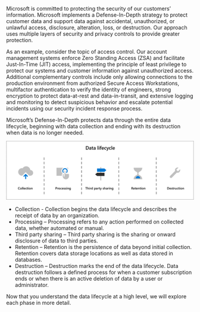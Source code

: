 Microsoft is committed to protecting the security of our customers’ information. Microsoft implements a Defense-In-Depth strategy to protect customer data and support data against accidental, unauthorized, or unlawful access, disclosure, alteration, loss, or destruction. Our approach uses multiple layers of security and privacy controls to provide greater protection.

As an example, consider the topic of access control. Our account management systems enforce Zero Standing Access (ZSA) and facilitate Just-In-Time (JIT) access, implementing the principle of least privilege to protect our systems and customer information against unauthorized access. Additional complementary controls include only allowing connections to the production environment from authorized Secure Access Workstations, multifactor authentication to verify the identity of engineers, strong encryption to protect data-at-rest and data-in-transit, and extensive logging and monitoring to detect suspicious behavior and escalate potential incidents using our security incident response process.

Microsoft’s Defense-In-Depth protects data through the entire data lifecycle, beginning with data collection and ending with its destruction when data is no longer needed.

![data lifecycle workflow - starting from collection, processing, third party sharing, retention, and destruction](../media/data-lifecycle.png)

- Collection - Collection begins the data lifecycle and describes the receipt of data by an organization.
- Processing – Processing refers to any action performed on collected data, whether automated or manual.
- Third party sharing – Third party sharing is the sharing or onward disclosure of data to third parties.
- Retention – Retention is the persistence of data beyond initial collection. Retention covers data storage locations as well as data stored in databases.
- Destruction – Destruction marks the end of the data lifecycle. Data destruction follows a defined process for when a customer subscription ends or when there is an active deletion of data by a user or administrator.

Now that you understand the data lifecycle at a high level, we will explore each phase in more detail.
